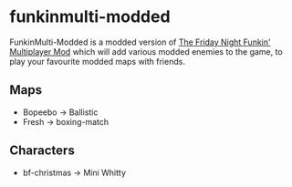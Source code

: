 # funkinmulti-modded

FunkinMulti-Modded is a modded version of [The Friday Night Funkin' Multiplayer Mod](https://gamebanana.com/mods/44205) which will add various modded enemies to the game, to play your favourite modded maps with friends.

## Maps

* Bopeebo -> Ballistic
* Fresh -> boxing-match

## Characters

* bf-christmas -> Mini Whitty
